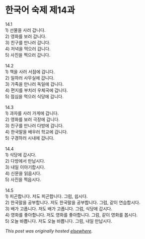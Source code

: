 # 한국어 숙제 제14과

<p>14.1<br>1) &#49440;&#47932;&#51012; &#49324;&#47084; &#44049;&#45768;&#45796;.<br>2) &#50689;&#54868;&#47484; &#48372;&#47084; &#44049;&#45768;&#45796;.<br>3) &#52828;&#44396;&#47484; &#47564;&#45208;&#47084; &#44049;&#45768;&#45796;.<br>4) &#51200;&#45377;&#51012; &#47673;&#51004;&#47084; &#44049;&#45768;&#45796;.<br>5) &#49324;&#51652;&#51012; &#52237;&#51004;&#47084; &#44049;&#45768;&#45796;.<br><br>14.2<br>1) &#52293;&#51012; &#49324;&#47084; &#49436;&#51216;&#50640; &#44049;&#45768;&#45796;.<br>2) &#51068;&#54616;&#47084; &#49324;&#47924;&#49892;&#50640; &#44049;&#45768;&#45796;.<br>3) &#44032;&#51313;&#51012; &#47564;&#45208;&#47084; &#46021;&#51068;&#50640; &#44049;&#45768;&#45796;.<br>4) &#54200;&#51648;&#47484; &#48512;&#52824;&#47084; &#50864;&#52404;&#44397;&#50640; &#44049;&#45768;&#45796;.<br>5) &#51216;&#49900;&#51012; &#47673;&#51004;&#47084; &#49885;&#45817;&#50640; &#44049;&#45768;&#45796;.<br><br>14.3<br>1) &#44284;&#51088;&#47484; &#49324;&#47084; &#44032;&#44172;&#50640; &#44049;&#45768;&#45796;.<br>2) &#50689;&#54868;&#47484; &#48372;&#47084; &#44537;&#51109;&#50640; &#44049;&#45768;&#45796;.<br>3) &#52828;&#44396;&#47484; &#47564;&#45208;&#47084; &#45796;&#48169;&#50640; &#44049;&#45768;&#45796;.<br>4) &#54620;&#44397;&#47568;&#51012; &#48176;&#50864;&#47084; &#54617;&#44368;&#50640; &#44049;&#45768;&#45796;.<br>5) &#44396;&#44221;&#54616;&#47084; &#49884;&#45236;&#50640; &#44049;&#45768;&#45796;.<br><br>14.4<br>1) &#49885;&#45817;&#50640; &#44049;&#49884;&#45796;.<br>2) &#45796;&#48169;&#50640;&#49436; &#47564;&#45225;&#49884;&#45796;.<br>3) &#45236;&#51068; &#51060;&#50556;&#44592;&#54633;&#49884;&#45796;.<br>4) &#49888;&#47928;&#51012; &#51069;&#51021;&#49884;&#45796;.<br>5) &#49324;&#51652;&#51012; &#52237;&#51021;&#49884;&#45796;.<br><br>14.5<br>1) &#54588;&#44260;&#54633;&#45768;&#45796;.  &#51200;&#46020; &#54588;&#44260;&#54633;&#45768;&#45796;.  &#44536;&#47100;, &#49789;&#49884;&#45796;.<br>2) &#54620;&#44397;&#47568;&#51012; &#44277;&#48512;&#54633;&#45768;&#45796;.  &#51200;&#46020; &#54620;&#44397;&#47568;&#51012; &#44277;&#48512;&#54633;&#45768;&#45796;.  &#44536;&#47100;, &#44057;&#51060; &#50672;&#49845;&#54633;&#49884;&#45796;.<br>3) &#48176;&#44032; &#44256;&#54549;&#45768;&#45796;.  &#51200;&#46020; &#48176;&#44032; &#44256;&#54549;&#45768;&#45796;.  &#44536;&#47100;, &#49885;&#45817;&#50640; &#44049;&#49884;&#45796;.<br>4) &#50689;&#54868;&#47484; &#51339;&#50500;&#54633;&#45768;&#45796;.  &#51200;&#46020; &#50689;&#54868;&#47484; &#51339;&#50500;&#54633;&#45768;&#45796;.  &#44536;&#47100;, &#44057;&#51060; &#50689;&#54868;&#47484; &#48389;&#49884;&#45796;.<br>5) &#50724;&#45720; &#48148;&#49257;&#45768;&#45796;.  &#51200;&#46020; &#50724;&#45720; &#48148;&#49257;&#45768;&#45796;.  &#44536;&#47100;, &#45236;&#51068; &#47564;&#45225;&#49884;&#45796;.</p>


*This post was originally hosted [elsewhere](http://planspace.blogspot.com/2009/01/14.html).*
